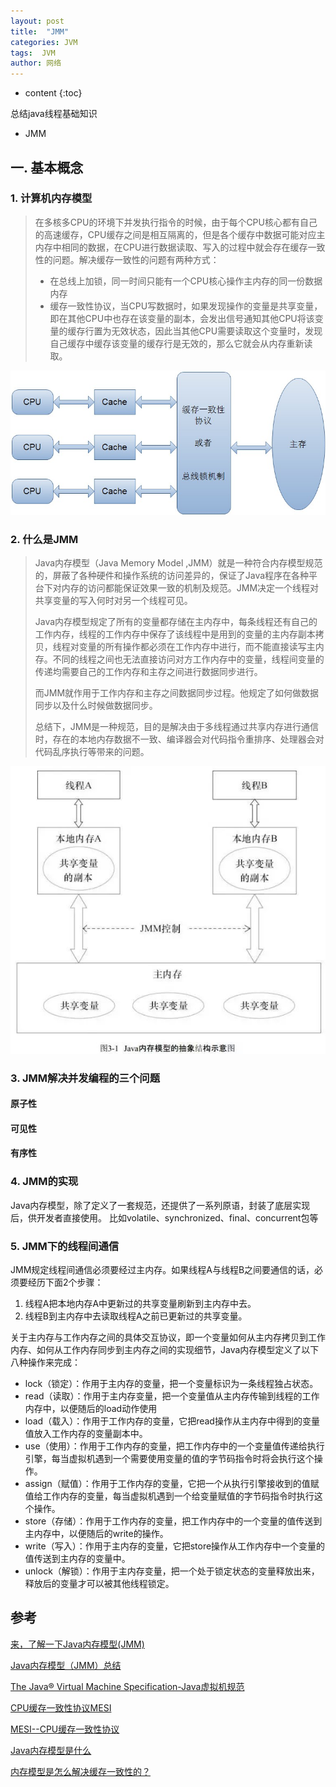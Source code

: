```yaml
---
layout: post
title:  "JMM"
categories: JVM
tags:  JVM
author: 网络
---
```


* content
{:toc}

总结java线程基础知识

* JMM









## 一. 基本概念

### 1. 计算机内存模型

> 在多核多CPU的环境下并发执行指令的时候，由于每个CPU核心都有自己的高速缓存，CPU缓存之间是相互隔离的，但是各个缓存中数据可能对应主内存中相同的数据，在CPU进行数据读取、写入的过程中就会存在缓存一致性的问题。解决缓存一致性的问题有两种方式：
>
> * 在总线上加锁，同一时间只能有一个CPU核心操作主内存的同一份数据内存
> * 缓存一致性协议，当CPU写数据时，如果发现操作的变量是共享变量，即在其他CPU中也存在该变量的副本，会发出信号通知其他CPU将该变量的缓存行置为无效状态，因此当其他CPU需要读取这个变量时，发现自己缓存中缓存该变量的缓存行是无效的，那么它就会从内存重新读取。

![缓存一致性问题.jpg](/images/jdk-jvm/缓存一致性问题.jpg)

### 2. 什么是JMM

> Java内存模型（Java Memory Model ,JMM）就是一种符合内存模型规范的，屏蔽了各种硬件和操作系统的访问差异的，保证了Java程序在各种平台下对内存的访问都能保证效果一致的机制及规范。JMM决定一个线程对共享变量的写入何时对另一个线程可见。
>
> Java内存模型规定了所有的变量都存储在主内存中，每条线程还有自己的工作内存，线程的工作内存中保存了该线程中是用到的变量的主内存副本拷贝，线程对变量的所有操作都必须在工作内存中进行，而不能直接读写主内存。不同的线程之间也无法直接访问对方工作内存中的变量，线程间变量的传递均需要自己的工作内存和主存之间进行数据同步进行。
>
> 而JMM就作用于工作内存和主存之间数据同步过程。他规定了如何做数据同步以及什么时候做数据同步。
>
> 总结下，JMM是一种规范，目的是解决由于多线程通过共享内存进行通信时，存在的本地内存数据不一致、编译器会对代码指令重排序、处理器会对代码乱序执行等带来的问题。

![jmm.jpg](/images/thread/jmm.jpg)

### 3. JMM解决并发编程的三个问题

#### 原子性

#### 可见性

#### 有序性

### 4. JMM的实现

Java内存模型，除了定义了一套规范，还提供了一系列原语，封装了底层实现后，供开发者直接使用。
比如volatile、synchronized、final、concurrent包等

### 5. JMM下的线程间通信

JMM规定线程间通信必须要经过主内存。如果线程A与线程B之间要通信的话，必须要经历下面2个步骤：

1. 线程A把本地内存A中更新过的共享变量刷新到主内存中去。
2. 线程B到主内存中去读取线程A之前已更新过的共享变量。

关于主内存与工作内存之间的具体交互协议，即一个变量如何从主内存拷贝到工作内存、如何从工作内存同步到主内存之间的实现细节，Java内存模型定义了以下八种操作来完成：

* lock（锁定）：作用于主内存的变量，把一个变量标识为一条线程独占状态。
* read（读取）：作用于主内存变量，把一个变量值从主内存传输到线程的工作内存中，以便随后的load动作使用
* load（载入）：作用于工作内存的变量，它把read操作从主内存中得到的变量值放入工作内存的变量副本中。
* use（使用）：作用于工作内存的变量，把工作内存中的一个变量值传递给执行引擎，每当虚拟机遇到一个需要使用变量的值的字节码指令时将会执行这个操作。
* assign（赋值）：作用于工作内存的变量，它把一个从执行引擎接收到的值赋值给工作内存的变量，每当虚拟机遇到一个给变量赋值的字节码指令时执行这个操作。
* store（存储）：作用于工作内存的变量，把工作内存中的一个变量的值传送到主内存中，以便随后的write的操作。
* write（写入）：作用于主内存的变量，它把store操作从工作内存中一个变量的值传送到主内存的变量中。
* unlock（解锁）：作用于主内存变量，把一个处于锁定状态的变量释放出来，释放后的变量才可以被其他线程锁定。

## 参考

[来，了解一下Java内存模型(JMM)](https://segmentfault.com/a/1190000016085105)

[Java内存模型（JMM）总结](https://zhuanlan.zhihu.com/p/29881777)

[The Java® Virtual Machine Specification-Java虚拟机规范](https://docs.oracle.com/javase/specs/jvms/se8/html/index.html)

[](https://blog.csdn.net/vtopqx/article/details/78364685)

[CPU缓存一致性协议MESI](https://www.cnblogs.com/yanlong300/p/8986041.html)

[MESI--CPU缓存一致性协议](https://www.cnblogs.com/z00377750/p/9180644.html)

[Java内存模型是什么](https://mp.weixin.qq.com/s?__biz=MzI3NzE0NjcwMg==&mid=2650121599&idx=1&sn=42b2cfabfb3057ac6c09026a8b9656cd&chksm=f36bb85ec41c31489e461a53e78f2959f0224c87c312724f420265b70e67e4efdae2331155aa&scene=21#wechat_redirect)

[内存模型是怎么解决缓存一致性的？](https://mp.weixin.qq.com/s?__biz=MzI3NzE0NjcwMg==&mid=2650121900&idx=1&sn=3fb8ecdbe67eaa44b27e859a83676c64&chksm=f36bbb8dc41c329b8213623ed7832d4a337b11db8c20a5589d4f53f3f171e875fbc1d6e09229&mpshare=1&scene=23&srcid=0820SnQ8AC7dLy9o54aBqRMr#rd)